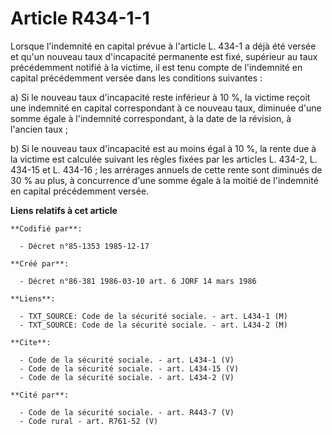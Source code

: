 # Article R434-1-1

Lorsque l'indemnité en capital prévue à l'article L. 434-1 a déjà été versée et qu'un nouveau taux d'incapacité permanente
est fixé, supérieur au taux précédemment notifié à la victime, il est tenu compte de l'indemnité en capital précédemment
versée dans les conditions suivantes : 

a) Si le nouveau taux d'incapacité reste inférieur à 10 %, la victime reçoit une indemnité en capital correspondant à ce
nouveau taux, diminuée d'une somme égale à l'indemnité correspondant, à la date de la révision, à l'ancien taux ; 

b) Si le nouveau taux d'incapacité est au moins égal à 10 %, la rente due à la victime est calculée suivant les règles fixées
par les articles L. 434-2, L. 434-15 et L. 434-16 ; les arrérages annuels de cette rente sont diminués de 30 % au plus, à
concurrence d'une somme égale à la moitié de l'indemnité en capital précédemment versée.

**Liens relatifs à cet article**

	**Codifié par**:

	  - Décret n°85-1353 1985-12-17

	**Créé par**:

	  - Décret n°86-381 1986-03-10 art. 6 JORF 14 mars 1986

	**Liens**:

	  - TXT_SOURCE: Code de la sécurité sociale. - art. L434-1 (M)
	  - TXT_SOURCE: Code de la sécurité sociale. - art. L434-2 (M)

	**Cite**:

	  - Code de la sécurité sociale. - art. L434-1 (V)
	  - Code de la sécurité sociale. - art. L434-15 (V)
	  - Code de la sécurité sociale. - art. L434-2 (V)

	**Cité par**:

	  - Code de la sécurité sociale. - art. R443-7 (V)
	  - Code rural - art. R761-52 (V)
